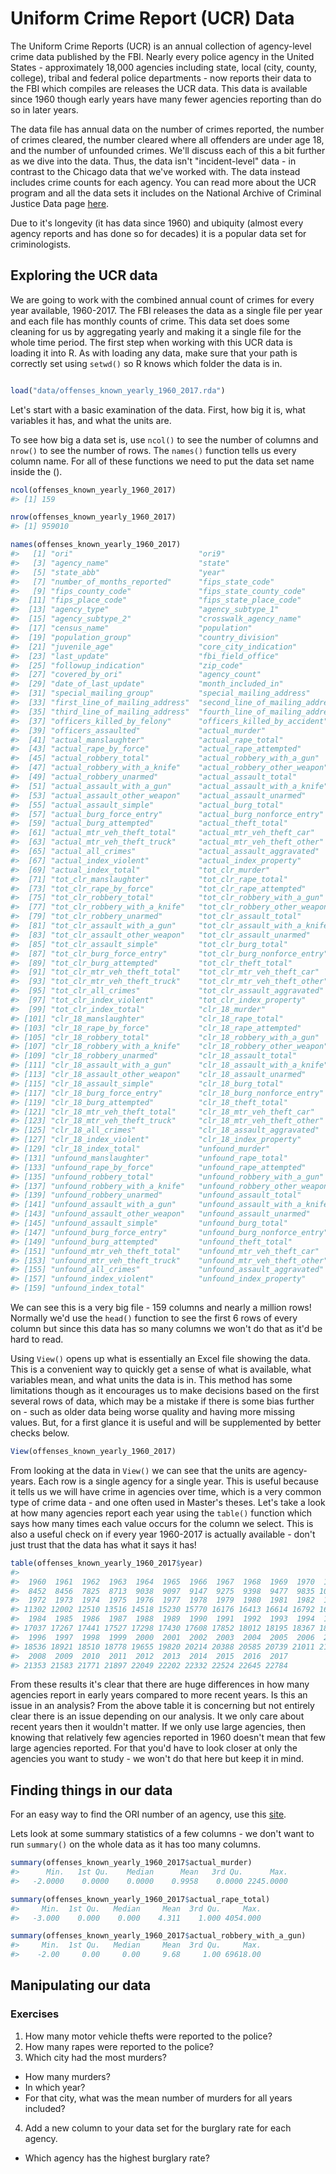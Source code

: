 
# Uniform Crime Report (UCR) Data

The Uniform Crime Reports (UCR) is an annual collection of agency-level crime data published by the FBI. Nearly every police agency in the United States - approximately 18,000 agencies including state, local (city, county, college), tribal and federal police departments - now reports their data to the FBI which compiles are releases the UCR data. This data is available since 1960 though early years have many fewer agencies reporting than do so in later years. 

The data file has annual data on the number of crimes reported, the number of crimes cleared, the number cleared where all offenders are under age 18, and the number of unfounded crimes. We'll discuss each of this a bit further as we dive into the data. Thus, the data isn't "incident-level" data - in contrast to the Chicago data that we've worked with. The data instead includes crime counts for each agency. You can read more about the UCR program and all the data sets it includes on the National Archive of Criminal Justice Data page [here](https://www.icpsr.umich.edu/icpsrweb/content/NACJD/guides/ucr.html).

Due to it's longevity (it has data since 1960) and ubiquity (almost every agency reports and has done so for decades) it is a popular data set for criminologists. 

## Exploring the UCR data

We are going to work with the combined annual count of crimes for every year available, 1960-2017. The FBI releases the data as a single file per year and each file has monthly counts of crime. This data set does some cleaning for us by aggregating yearly and making it a single file for the whole time period. The first step when working with this UCR data is loading it into R. As with loading any data, make sure that your path is correctly set using `setwd()` so R knows which folder the data is in. 


```r

load("data/offenses_known_yearly_1960_2017.rda")
```

Let's start with a basic examination of the data. First, how big it is, what variables it has, and what the units are. 

To see how big a data set is, use `ncol()` to see the number of columns and `nrow()` to see the number of rows. The `names()` function tells us every column name. For all of these functions we need to put the data set name inside the ().


```r
ncol(offenses_known_yearly_1960_2017)
#> [1] 159
```


```r
nrow(offenses_known_yearly_1960_2017)
#> [1] 959010
```


```r
names(offenses_known_yearly_1960_2017)
#>   [1] "ori"                            "ori9"                          
#>   [3] "agency_name"                    "state"                         
#>   [5] "state_abb"                      "year"                          
#>   [7] "number_of_months_reported"      "fips_state_code"               
#>   [9] "fips_county_code"               "fips_state_county_code"        
#>  [11] "fips_place_code"                "fips_state_place_code"         
#>  [13] "agency_type"                    "agency_subtype_1"              
#>  [15] "agency_subtype_2"               "crosswalk_agency_name"         
#>  [17] "census_name"                    "population"                    
#>  [19] "population_group"               "country_division"              
#>  [21] "juvenile_age"                   "core_city_indication"          
#>  [23] "last_update"                    "fbi_field_office"              
#>  [25] "followup_indication"            "zip_code"                      
#>  [27] "covered_by_ori"                 "agency_count"                  
#>  [29] "date_of_last_update"            "month_included_in"             
#>  [31] "special_mailing_group"          "special_mailing_address"       
#>  [33] "first_line_of_mailing_address"  "second_line_of_mailing_address"
#>  [35] "third_line_of_mailing_address"  "fourth_line_of_mailing_address"
#>  [37] "officers_killed_by_felony"      "officers_killed_by_accident"   
#>  [39] "officers_assaulted"             "actual_murder"                 
#>  [41] "actual_manslaughter"            "actual_rape_total"             
#>  [43] "actual_rape_by_force"           "actual_rape_attempted"         
#>  [45] "actual_robbery_total"           "actual_robbery_with_a_gun"     
#>  [47] "actual_robbery_with_a_knife"    "actual_robbery_other_weapon"   
#>  [49] "actual_robbery_unarmed"         "actual_assault_total"          
#>  [51] "actual_assault_with_a_gun"      "actual_assault_with_a_knife"   
#>  [53] "actual_assault_other_weapon"    "actual_assault_unarmed"        
#>  [55] "actual_assault_simple"          "actual_burg_total"             
#>  [57] "actual_burg_force_entry"        "actual_burg_nonforce_entry"    
#>  [59] "actual_burg_attempted"          "actual_theft_total"            
#>  [61] "actual_mtr_veh_theft_total"     "actual_mtr_veh_theft_car"      
#>  [63] "actual_mtr_veh_theft_truck"     "actual_mtr_veh_theft_other"    
#>  [65] "actual_all_crimes"              "actual_assault_aggravated"     
#>  [67] "actual_index_violent"           "actual_index_property"         
#>  [69] "actual_index_total"             "tot_clr_murder"                
#>  [71] "tot_clr_manslaughter"           "tot_clr_rape_total"            
#>  [73] "tot_clr_rape_by_force"          "tot_clr_rape_attempted"        
#>  [75] "tot_clr_robbery_total"          "tot_clr_robbery_with_a_gun"    
#>  [77] "tot_clr_robbery_with_a_knife"   "tot_clr_robbery_other_weapon"  
#>  [79] "tot_clr_robbery_unarmed"        "tot_clr_assault_total"         
#>  [81] "tot_clr_assault_with_a_gun"     "tot_clr_assault_with_a_knife"  
#>  [83] "tot_clr_assault_other_weapon"   "tot_clr_assault_unarmed"       
#>  [85] "tot_clr_assault_simple"         "tot_clr_burg_total"            
#>  [87] "tot_clr_burg_force_entry"       "tot_clr_burg_nonforce_entry"   
#>  [89] "tot_clr_burg_attempted"         "tot_clr_theft_total"           
#>  [91] "tot_clr_mtr_veh_theft_total"    "tot_clr_mtr_veh_theft_car"     
#>  [93] "tot_clr_mtr_veh_theft_truck"    "tot_clr_mtr_veh_theft_other"   
#>  [95] "tot_clr_all_crimes"             "tot_clr_assault_aggravated"    
#>  [97] "tot_clr_index_violent"          "tot_clr_index_property"        
#>  [99] "tot_clr_index_total"            "clr_18_murder"                 
#> [101] "clr_18_manslaughter"            "clr_18_rape_total"             
#> [103] "clr_18_rape_by_force"           "clr_18_rape_attempted"         
#> [105] "clr_18_robbery_total"           "clr_18_robbery_with_a_gun"     
#> [107] "clr_18_robbery_with_a_knife"    "clr_18_robbery_other_weapon"   
#> [109] "clr_18_robbery_unarmed"         "clr_18_assault_total"          
#> [111] "clr_18_assault_with_a_gun"      "clr_18_assault_with_a_knife"   
#> [113] "clr_18_assault_other_weapon"    "clr_18_assault_unarmed"        
#> [115] "clr_18_assault_simple"          "clr_18_burg_total"             
#> [117] "clr_18_burg_force_entry"        "clr_18_burg_nonforce_entry"    
#> [119] "clr_18_burg_attempted"          "clr_18_theft_total"            
#> [121] "clr_18_mtr_veh_theft_total"     "clr_18_mtr_veh_theft_car"      
#> [123] "clr_18_mtr_veh_theft_truck"     "clr_18_mtr_veh_theft_other"    
#> [125] "clr_18_all_crimes"              "clr_18_assault_aggravated"     
#> [127] "clr_18_index_violent"           "clr_18_index_property"         
#> [129] "clr_18_index_total"             "unfound_murder"                
#> [131] "unfound_manslaughter"           "unfound_rape_total"            
#> [133] "unfound_rape_by_force"          "unfound_rape_attempted"        
#> [135] "unfound_robbery_total"          "unfound_robbery_with_a_gun"    
#> [137] "unfound_robbery_with_a_knife"   "unfound_robbery_other_weapon"  
#> [139] "unfound_robbery_unarmed"        "unfound_assault_total"         
#> [141] "unfound_assault_with_a_gun"     "unfound_assault_with_a_knife"  
#> [143] "unfound_assault_other_weapon"   "unfound_assault_unarmed"       
#> [145] "unfound_assault_simple"         "unfound_burg_total"            
#> [147] "unfound_burg_force_entry"       "unfound_burg_nonforce_entry"   
#> [149] "unfound_burg_attempted"         "unfound_theft_total"           
#> [151] "unfound_mtr_veh_theft_total"    "unfound_mtr_veh_theft_car"     
#> [153] "unfound_mtr_veh_theft_truck"    "unfound_mtr_veh_theft_other"   
#> [155] "unfound_all_crimes"             "unfound_assault_aggravated"    
#> [157] "unfound_index_violent"          "unfound_index_property"        
#> [159] "unfound_index_total"
```

We can see this is a very big file - 159 columns and nearly a million rows! Normally we'd use the `head()` function to see the first 6 rows of every column but since this data has so many columns we won't do that as it'd be hard to read. 

Using `View()` opens up what is essentially an Excel file showing the data. This is a convenient way to quickly get a sense of what is available, what variables mean, and what units the data is in. This method has some limitations though as it encourages us to make decisions based on the first several rows of data, which may be a mistake if there is some bias further on - such as older data being worse quality and having more missing values. But, for a first glance it is useful and will be supplemented by better checks below.


```r
View(offenses_known_yearly_1960_2017)
```

From looking at the data in `View()` we can see that the units are agency-years. Each row is a single agency for a single year. This is useful because it tells us we will have crime in agencies over time, which is a very common type of crime data - and one often used in Master's theses. Let's take a look at how many agencies report each year using the `table()` function which says how many times each value occurs for the column we select. This is also a useful check on if every year 1960-2017 is actually available - don't just trust that the data has what it says it has!


```r
table(offenses_known_yearly_1960_2017$year)
#> 
#>  1960  1961  1962  1963  1964  1965  1966  1967  1968  1969  1970  1971 
#>  8452  8456  7825  8713  9038  9097  9147  9275  9398  9477  9835 10509 
#>  1972  1973  1974  1975  1976  1977  1978  1979  1980  1981  1982  1983 
#> 11302 12002 12510 13516 14518 15230 15770 16176 16413 16614 16792 16913 
#>  1984  1985  1986  1987  1988  1989  1990  1991  1992  1993  1994  1995 
#> 17037 17267 17441 17527 17298 17430 17608 17852 18012 18195 18367 18482 
#>  1996  1997  1998  1999  2000  2001  2002  2003  2004  2005  2006  2007 
#> 18536 18921 18510 18778 19655 19820 20214 20388 20585 20739 21011 21219 
#>  2008  2009  2010  2011  2012  2013  2014  2015  2016  2017 
#> 21353 21583 21771 21897 22049 22202 22332 22524 22645 22784
```

From these results it's clear that there are huge differences in how many agencies report in early years compared to more recent years. Is this an issue in an analysis? From the above table it is concerning but not entirely clear there is an issue depending on our analysis. It we only care about recent years then it wouldn't matter. If we only use large agencies, then knowing that relatively few agencies reported in 1960 doesn't mean that few large agencies reported. For that you'd have to look closer at only the agencies you want to study - we won't do that here but keep it in mind. 

## Finding things in our data

For an easy way to find the ORI number of an agency, use this [site](http://crimedatatool.com/crosswalk.html).

Lets look at some summary statistics of a few columns - we don't want to run `summary()` on the whole data as it has too many columns. 


```r
summary(offenses_known_yearly_1960_2017$actual_murder)
#>      Min.   1st Qu.    Median      Mean   3rd Qu.      Max. 
#>   -2.0000    0.0000    0.0000    0.9958    0.0000 2245.0000
```


```r
summary(offenses_known_yearly_1960_2017$actual_rape_total)
#>     Min.  1st Qu.   Median     Mean  3rd Qu.     Max. 
#>   -3.000    0.000    0.000    4.311    1.000 4054.000
```


```r
summary(offenses_known_yearly_1960_2017$actual_robbery_with_a_gun)
#>     Min.  1st Qu.   Median     Mean  3rd Qu.     Max. 
#>    -2.00     0.00     0.00     9.68     1.00 69618.00
```


## Manipulating our data



### Exercises

1. How many motor vehicle thefts were reported to the police?
2. How many rapes were reported to the police?
3. Which city had the most murders?
  + How many murders?
  + In which year?
  + For that city, what was the mean number of murders for all years included?
4. Add a new column to your data set for the burglary rate for each agency. 
  + Which agency has the highest burglary rate?
 


